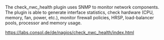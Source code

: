 The check_nwc_health plugin uses SNMP to monitor network components. The plugin is able to generate interface statistics, check hardware (CPU, memory, fan, power, etc.), monitor firewall policies, HRSP, load-balancer pools, processor and memory usage.

https://labs.consol.de/de/nagios/check_nwc_health/index.html
